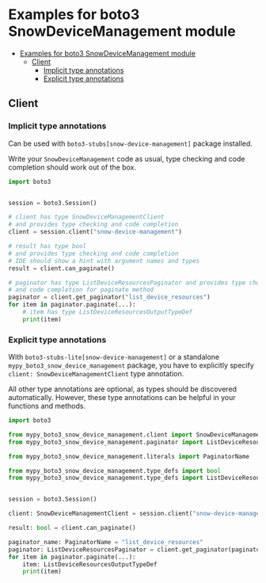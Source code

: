 <a id="examples-for-boto3-snowdevicemanagement-module"></a>

# Examples for boto3 SnowDeviceManagement module

- [Examples for boto3 SnowDeviceManagement module](#examples-for-boto3-snowdevicemanagement-module)
  - [Client](#client)
    - [Implicit type annotations](#implicit-type-annotations)
    - [Explicit type annotations](#explicit-type-annotations)

<a id="client"></a>

## Client

<a id="implicit-type-annotations"></a>

### Implicit type annotations

Can be used with `boto3-stubs[snow-device-management]` package installed.

Write your `SnowDeviceManagement` code as usual, type checking and code
completion should work out of the box.

```python
import boto3


session = boto3.Session()

# client has type SnowDeviceManagementClient
# and provides type checking and code completion
client = session.client("snow-device-management")

# result has type bool
# and provides type checking and code completion
# IDE should show a hint with argument names and types
result = client.can_paginate()

# paginator has type ListDeviceResourcesPaginator and provides type checking
# and code completion for paginate method
paginator = client.get_paginator("list_device_resources")
for item in paginator.paginate(...):
    # item has type ListDeviceResourcesOutputTypeDef
    print(item)
```

<a id="explicit-type-annotations"></a>

### Explicit type annotations

With `boto3-stubs-lite[snow-device-management]` or a standalone
`mypy_boto3_snow_device_management` package, you have to explicitly specify
`client: SnowDeviceManagementClient` type annotation.

All other type annotations are optional, as types should be discovered
automatically. However, these type annotations can be helpful in your functions
and methods.

```python
import boto3

from mypy_boto3_snow_device_management.client import SnowDeviceManagementClient
from mypy_boto3_snow_device_management.paginator import ListDeviceResourcesPaginator

from mypy_boto3_snow_device_management.literals import PaginatorName

from mypy_boto3_snow_device_management.type_defs import bool
from mypy_boto3_snow_device_management.type_defs import ListDeviceResourcesOutputTypeDef


session = boto3.Session()

client: SnowDeviceManagementClient = session.client("snow-device-management")

result: bool = client.can_paginate()

paginator_name: PaginatorName = "list_device_resources"
paginator: ListDeviceResourcesPaginator = client.get_paginator(paginator_name)
for item in paginator.paginate(...):
    item: ListDeviceResourcesOutputTypeDef
    print(item)
```
